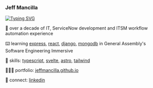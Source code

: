 ### Jeff Mancilla
[![Typing SVG](https://readme-typing-svg.demolab.com/?lines=Software+Engineer;ServiceNow+Developer;Technologist)](https://git.io/typing-svg)

💪 over a decade of IT, ServiceNow development and ITSM workflow automation experience

⌨️ learning [express][express], [react][react], [django][django], [mongodb][mongodb] in General Assembly's Software Engineering Immersive

🧠 skills: [typescript][typescript], [svelte][svelte], [astro][astro], [tailwind][tailwind]  

👨🏼‍💻 portfolio: [jeffmancilla.github.io][website]  

👔 connect: [linkedin][linkedin]

[express]: https://expressjs.com
[react]: https://react.dev
[django]: https://www.djangoproject.com
[mongodb]: https://www.mongodb.com
[typescript]: https://www.typescriptlang.org
[svelte]: https://svelte.dev
[astro]: https://astro.build
[tailwind]: https://tailwindcss.com
[website]: https://jeffmancilla.github.io
[linkedin]: https://linkedin.com/in/jeffmancilla
